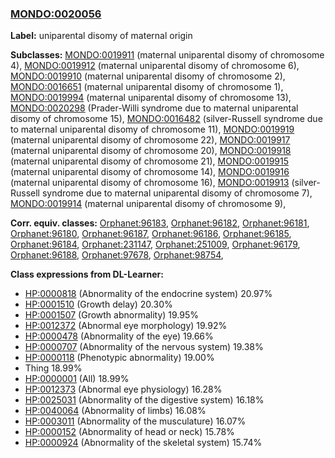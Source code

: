 
### [MONDO:0020056](http://purl.obolibrary.org/obo/MONDO_0020056)
**Label:** uniparental disomy of maternal origin

**Subclasses:** [MONDO:0019911](http://purl.obolibrary.org/obo/MONDO_0019911) (maternal uniparental disomy of chromosome 4), [MONDO:0019912](http://purl.obolibrary.org/obo/MONDO_0019912) (maternal uniparental disomy of chromosome 6), [MONDO:0019910](http://purl.obolibrary.org/obo/MONDO_0019910) (maternal uniparental disomy of chromosome 2), [MONDO:0016651](http://purl.obolibrary.org/obo/MONDO_0016651) (maternal uniparental disomy of chromosome 1), [MONDO:0019994](http://purl.obolibrary.org/obo/MONDO_0019994) (maternal uniparental disomy of chromosome 13), [MONDO:0020298](http://purl.obolibrary.org/obo/MONDO_0020298) (Prader-Willi syndrome due to maternal uniparental disomy of chromosome 15), [MONDO:0016482](http://purl.obolibrary.org/obo/MONDO_0016482) (silver-Russell syndrome due to maternal uniparental disomy of chromosome 11), [MONDO:0019919](http://purl.obolibrary.org/obo/MONDO_0019919) (maternal uniparental disomy of chromosome 22), [MONDO:0019917](http://purl.obolibrary.org/obo/MONDO_0019917) (maternal uniparental disomy of chromosome 20), [MONDO:0019918](http://purl.obolibrary.org/obo/MONDO_0019918) (maternal uniparental disomy of chromosome 21), [MONDO:0019915](http://purl.obolibrary.org/obo/MONDO_0019915) (maternal uniparental disomy of chromosome 14), [MONDO:0019916](http://purl.obolibrary.org/obo/MONDO_0019916) (maternal uniparental disomy of chromosome 16), [MONDO:0019913](http://purl.obolibrary.org/obo/MONDO_0019913) (silver-Russell syndrome due to maternal uniparental disomy of chromosome 7), [MONDO:0019914](http://purl.obolibrary.org/obo/MONDO_0019914) (maternal uniparental disomy of chromosome 9), 

**Corr. equiv. classes:** [Orphanet:96183](http://www.orpha.net/ORDO/Orphanet_96183), [Orphanet:96182](http://www.orpha.net/ORDO/Orphanet_96182), [Orphanet:96181](http://www.orpha.net/ORDO/Orphanet_96181), [Orphanet:96180](http://www.orpha.net/ORDO/Orphanet_96180), [Orphanet:96187](http://www.orpha.net/ORDO/Orphanet_96187), [Orphanet:96186](http://www.orpha.net/ORDO/Orphanet_96186), [Orphanet:96185](http://www.orpha.net/ORDO/Orphanet_96185), [Orphanet:96184](http://www.orpha.net/ORDO/Orphanet_96184), [Orphanet:231147](http://www.orpha.net/ORDO/Orphanet_231147), [Orphanet:251009](http://www.orpha.net/ORDO/Orphanet_251009), [Orphanet:96179](http://www.orpha.net/ORDO/Orphanet_96179), [Orphanet:96188](http://www.orpha.net/ORDO/Orphanet_96188), [Orphanet:97678](http://www.orpha.net/ORDO/Orphanet_97678), [Orphanet:98754](http://www.orpha.net/ORDO/Orphanet_98754), 

**Class expressions from DL-Learner:**

- [HP:0000818](http://purl.obolibrary.org/obo/HP_0000818) (Abnormality of the endocrine system) 20.97%
- [HP:0001510](http://purl.obolibrary.org/obo/HP_0001510) (Growth delay) 20.30%
- [HP:0001507](http://purl.obolibrary.org/obo/HP_0001507) (Growth abnormality) 19.95%
- [HP:0012372](http://purl.obolibrary.org/obo/HP_0012372) (Abnormal eye morphology) 19.92%
- [HP:0000478](http://purl.obolibrary.org/obo/HP_0000478) (Abnormality of the eye) 19.66%
- [HP:0000707](http://purl.obolibrary.org/obo/HP_0000707) (Abnormality of the nervous system) 19.38%
- [HP:0000118](http://purl.obolibrary.org/obo/HP_0000118) (Phenotypic abnormality) 19.00%
- Thing 18.99%
- [HP:0000001](http://purl.obolibrary.org/obo/HP_0000001) (All) 18.99%
- [HP:0012373](http://purl.obolibrary.org/obo/HP_0012373) (Abnormal eye physiology) 16.28%
- [HP:0025031](http://purl.obolibrary.org/obo/HP_0025031) (Abnormality of the digestive system) 16.18%
- [HP:0040064](http://purl.obolibrary.org/obo/HP_0040064) (Abnormality of limbs) 16.08%
- [HP:0003011](http://purl.obolibrary.org/obo/HP_0003011) (Abnormality of the musculature) 16.07%
- [HP:0000152](http://purl.obolibrary.org/obo/HP_0000152) (Abnormality of head or neck) 15.78%
- [HP:0000924](http://purl.obolibrary.org/obo/HP_0000924) (Abnormality of the skeletal system) 15.74%



